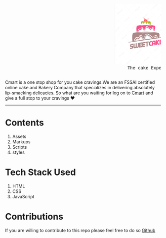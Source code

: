 <pre>                                          <img src="./assets/logo_cmart.PNG" alt="drawing" width="200"/>
                                               The cake Expert
                                                 </pre>
                                                     
                                                     
   Cmart is a one stop shop for you cake cravings.We are an FSSAI certified online cake and Bakery Company that specializes in delivering absolutely lip-smacking delicacies.
   So what are you waiting for log on to [Cmart](https://cmartt.netlify.app/) and give a full stop to your cravings ❤
    
   -----  
   
   
   # Contents
   
   1. Assets
   2. Markups
   3. Scripts 
   4. styles
   
   # Tech Stack Used
   
   1. HTML
   2. CSS
   3. JavaScript
   
   
 # Contributions
 
 
   
                                                     


If you are willing to contribute to this repo please feel free to do so [Github](https://github.com/dubeyaditya29/Cmart)
